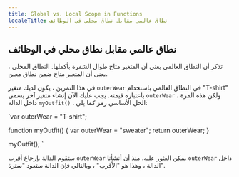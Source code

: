 ```yaml
---
title: Global vs. Local Scope in Functions
localeTitle: نطاق عالمي مقابل نطاق محلي في الوظائف
---
```

## نطاق عالمي مقابل نطاق محلي في الوظائف

تذكر أن النطاق العالمي يعني أن المتغير متاح طوال الشفرة بأكملها. النطاق المحلي ، يعني أن المتغير متاح ضمن نطاق معين.

في هذا التمرين ، يكون لديك متغير `outerWear` في النطاق العالمي باستخدام "T-shirt" باعتباره قيمته. يجب عليك الآن إنشاء متغير آخر يسمى `outerWear` ، ولكن هذه المرة داخل الدالة `myOutfit()` . الحل الأساسي رمز كما يلي:

 `var outerWear = "T-shirt"; 
 
 function myOutfit() { 
  var outerWear = "sweater"; 
  return outerWear; 
 } 
 
 myOutfit(); 
` 

ستقوم الدالة بإرجاع أقرب `outerWear` يمكن العثور عليه. منذ أن أنشأنا `outerWear` داخل الدالة ، وهذا هو "الأقرب" ، وبالتالي فإن الدالة ستعود "سترة".